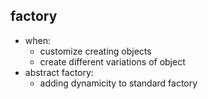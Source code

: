 ## factory

- when:
  - customize creating objects
  - create different variations of object
- abstract factory:
  - adding dynamicity to standard factory
